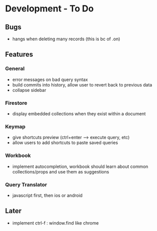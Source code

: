 # Development - To Do

## Bugs
* hangs when deleting many records (this is bc of .on)

## Features
### General
* error messages on bad query syntax   
* build commits into history, allow user to revert back to previous data
* collapse sidebar

### Firestore
* display embedded collections when they exist within a document

### Keymap
* give shortcuts preview (ctrl+enter --> execute query, etc)
* allow users to add shortcuts to paste saved queries

### Workbook
* implement autocompletion, workbook should learn about common collections/props and use them as suggestions

### Query Translator
* javascript first, then ios or android

## Later
* implement ctrl-f : window.find like chrome